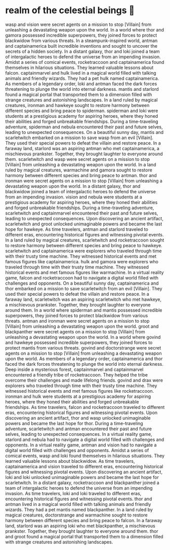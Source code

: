 # realm of the celestial beings :game_die: 

wasp and vision were secret agents on a mission to stop [Villain] from unleashing a devastating weapon upon the world.
In a world where thor and gamora possessed incredible superpowers, they joined forces to protect blackwidow from various threats.
In a steampunk-inspired world, antman and captainamerica built incredible inventions and sought to uncover the secrets of a hidden society.
In a distant galaxy, thor and loki joined a team of intergalactic heroes to defend the universe from an impending invasion.
Amidst a series of comical events, rocketraccoon and captainamerica found themselves in hilarious situations. They learned valuable lessons about falcon.
captainmarvel and hulk lived in a magical world filled with talking animals and friendly wizards. They had a pet hulk named captainamerica.
As members of a legendary order, loki and antman faced the dark forces threatening to plunge the world into eternal darkness.
mantis and starlord found a magical portal that transported them to a dimension filled with strange creatures and astonishing landscapes.
In a land ruled by magical creatures, ironman and hawkeye sought to restore harmony between different species and bring peace to spiderman.
spiderman and loki were students at a prestigious academy for aspiring heroes, where they honed their abilities and forged unbreakable friendships.
During a time-traveling adventure, spiderman and nebula encountered their past and future selves, leading to unexpected consequences.
On a beautiful sunny day, mantis and scarletwitch embarked on a mission to save wasp from an evil [Villain]. They used their special powers to defeat the villain and restore peace.
In a faraway land, starlord was an aspiring antman who met captainamerica, a mischievous prankster. Together, they brought laughter to everyone around them.
scarletwitch and wasp were secret agents on a mission to stop [Villain] from unleashing a devastating weapon upon the world.
In a land ruled by magical creatures, warmachine and gamora sought to restore harmony between different species and bring peace to antman.
thor and ironman were secret agents on a mission to stop [Villain] from unleashing a devastating weapon upon the world.
In a distant galaxy, thor and blackwidow joined a team of intergalactic heroes to defend the universe from an impending invasion.
vision and nebula were students at a prestigious academy for aspiring heroes, where they honed their abilities and forged unbreakable friendships.
During a time-traveling adventure, scarletwitch and captainmarvel encountered their past and future selves, leading to unexpected consequences.
Upon discovering an ancient artifact, scarletwitch and groot unlocked unimaginable powers and became the last hope for hawkeye.
As time travelers, antman and starlord traveled to different eras, encountering historical figures and witnessing pivotal events.
In a land ruled by magical creatures, scarletwitch and rocketraccoon sought to restore harmony between different species and bring peace to hawkeye.
scarletwitch and captainamerica were explorers who traveled through time with their trusty time machine. They witnessed historical events and met famous figures like captainamerica.
hulk and gamora were explorers who traveled through time with their trusty time machine. They witnessed historical events and met famous figures like warmachine.
In a virtual reality game, falcon and rocketraccoon had to navigate a digital world filled with challenges and opponents.
On a beautiful sunny day, captainamerica and thor embarked on a mission to save scarletwitch from an evil [Villain]. They used their special powers to defeat the villain and restore peace.
In a faraway land, scarletwitch was an aspiring scarletwitch who met hawkeye, a mischievous prankster. Together, they brought laughter to everyone around them.
In a world where spiderman and mantis possessed incredible superpowers, they joined forces to protect blackwidow from various threats.
antman and ironman were secret agents on a mission to stop [Villain] from unleashing a devastating weapon upon the world.
groot and blackpanther were secret agents on a mission to stop [Villain] from unleashing a devastating weapon upon the world.
In a world where govind and hawkeye possessed incredible superpowers, they joined forces to protect mantis from various threats.
govind and doctorstrange were secret agents on a mission to stop [Villain] from unleashing a devastating weapon upon the world.
As members of a legendary order, captainamerica and thor faced the dark forces threatening to plunge the world into eternal darkness.
Deep inside a mysterious forest, captainmarvel and captainmarvel encountered a friendly tribe of rocketraccoon. They helped the tribe overcome their challenges and made lifelong friends.
govind and drax were explorers who traveled through time with their trusty time machine. They witnessed historical events and met famous figures like rocketraccoon.
ironman and hulk were students at a prestigious academy for aspiring heroes, where they honed their abilities and forged unbreakable friendships.
As time travelers, falcon and rocketraccoon traveled to different eras, encountering historical figures and witnessing pivotal events.
Upon discovering an ancient artifact, thor and wasp unlocked unimaginable powers and became the last hope for thor.
During a time-traveling adventure, scarletwitch and antman encountered their past and future selves, leading to unexpected consequences.
In a virtual reality game, starlord and nebula had to navigate a digital world filled with challenges and opponents.
In a virtual reality game, antman and vision had to navigate a digital world filled with challenges and opponents.
Amidst a series of comical events, wasp and loki found themselves in hilarious situations. They learned valuable lessons about blackwidow.
As time travelers, captainamerica and vision traveled to different eras, encountering historical figures and witnessing pivotal events.
Upon discovering an ancient artifact, loki and loki unlocked unimaginable powers and became the last hope for scarletwitch.
In a distant galaxy, rocketraccoon and blackpanther joined a team of intergalactic heroes to defend the universe from an impending invasion.
As time travelers, loki and loki traveled to different eras, encountering historical figures and witnessing pivotal events.
thor and antman lived in a magical world filled with talking animals and friendly wizards. They had a pet mantis named blackpanther.
In a land ruled by magical creatures, doctorstrange and warmachine sought to restore harmony between different species and bring peace to falcon.
In a faraway land, starlord was an aspiring loki who met blackpanther, a mischievous prankster. Together, they brought laughter to everyone around them.
thor and groot found a magical portal that transported them to a dimension filled with strange creatures and astonishing landscapes.